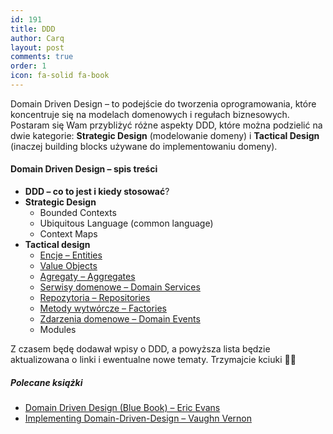 ```yaml
---
id: 191
title: DDD
author: Carq
layout: post
comments: true
order: 1
icon: fa-solid fa-book
---
```


Domain Driven Design – to podejście do tworzenia oprogramowania, które koncentruje się na modelach domenowych i regułach biznesowych. Postaram się Wam przybliżyć różne aspekty DDD, które można podzielić na dwie kategorie: **Strategic Design** (modelowanie domeny) i **Tactical Design** (inaczej building blocks używane do implementowaniu domeny).

#### Domain Driven Design – spis treści

- **DDD – co to jest i kiedy stosować**?
- **Strategic Design**
  - Bounded Contexts
  - Ubiquitous Language (common language)
  - Context Maps
- **Tactical design**
  - [Encje – Entities](/encje-podstawy-ddd/)
  - [Value Objects](/value-object-ddd/)
  - [Agregaty – Aggregates](/agregat-ddd/)
  - [Serwisy domenowe – Domain Services](/domain-services-ddd/)
  - [Repozytoria – Repositories](/repozytorium-ddd/)
  - [Metody wytwórcze – Factories](/factory-ddd/)
  - [Zdarzenia domenowe – Domain Events](/zdarzenia-domenowe-ddd/)
  - Modules

Z czasem będę dodawał wpisy o DDD, a powyższa lista będzie aktualizowana o linki i ewentualne nowe tematy. Trzymajcie kciuki 🤞🏼

##### Polecane książki

- [Domain Driven Design (Blue Book) – Eric Evans](https://lubimyczytac.pl/ksiazka/276922/domain-driven-design-zapanuj-nad-zlozonym-systemem-informatycznym)
- [Implementing Domain-Driven-Design – Vaughn Vernon](https://www.goodreads.com/book/show/15756865-implementing-domain-driven-design)
